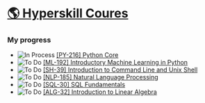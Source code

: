 # [🌎 Hyperskill Coures](https://hyperskill.org/tracks)
### My progress
- ![In Process](https://img.shields.io/badge/-★-dcb620) [[PY-216] Python Core](https://hyperskill.org/tracks/2)
- ![To Do](https://img.shields.io/badge/-✖-inactive) [[ML-192] Introductory Machine Learning in Python](https://hyperskill.org/tracks/28)
- ![To Do](https://img.shields.io/badge/-✖-inactive) [[SH-39] Introduction to Command Line and Unix Shell](https://hyperskill.org/tracks/26)
- ![To Do](https://img.shields.io/badge/-✖-inactive) [[NLP-185] Natural Language Processing](https://hyperskill.org/tracks/10)
- ![To Do](https://img.shields.io/badge/-✖-inactive) [[SQL-30] SQL Fundamentals](https://hyperskill.org/tracks/31)
- ![To Do](https://img.shields.io/badge/-✖-inactive) [[ALG-32] Introduction to Linear Algebra](https://hyperskill.org/tracks/27)
